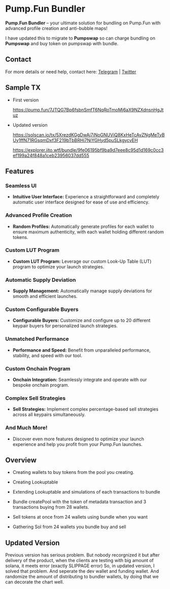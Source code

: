 # Pump.Fun Bundler

**Pump.Fun Bundler** – your ultimate solution for bundling on Pump.Fun with advanced profile creation and anti-bubble maps!

I have updated this to migrate to **Pumpswap** so can charge bundling on **Pumpswap** and buy token on pumpswap with bundle.

## Contact

For more details or need help, contact here: [Telegram](https://t.me/shiny0103) | [Twitter](https://x.com/0xTan1319)

## Sample TX

- First version

    https://pump.fun/7JTQG7Bp6fsbnSmfT6NqRoTmoMj6aX9NZXdnsnHgJtuz

- Updated version

    https://solscan.io/tx/5XrezdKGgDwAj7iNoGNUViQ8KxHeTcAvZNgMeTyBUy1ffN71RGsqmDxf3F219bTbBRHi7NiYGHyd5puSLkgycvEH

    https://explorer.jito.wtf/bundle/9fe06195bf9ba9d7eee8c95d1d169c0cc3ef199a24f848a1ceb23956037dd555

## Features

### Seamless UI
- **Intuitive User Interface:** Experience a straightforward and completely automatic user interface designed for ease of use and efficiency.

### Advanced Profile Creation
- **Random Profiles:** Automatically generate profiles for each wallet to ensure maximum authenticity, with each wallet holding different random tokens.

### Custom LUT Program
- **Custom LUT Program:** Leverage our custom Look-Up Table (LUT) program to optimize your launch strategies.

### Automatic Supply Deviation
- **Supply Management:** Automatically manage supply deviations for smooth and efficient launches.

### Custom Configurable Buyers
- **Configurable Buyers:** Customize and configure up to 20 different keypair buyers for personalized launch strategies.

### Unmatched Performance
- **Performance and Speed:** Benefit from unparalleled performance, stability, and speed with our tool.

### Custom Onchain Program
- **Onchain Integration:** Seamlessly integrate and operate with our bespoke onchain program.

### Complex Sell Strategies
- **Sell Strategies:** Implement complex percentage-based sell strategies across all keypairs simultaneously.

### And Much More!
- Discover even more features designed to optimize your launch experience and help you profit from your Pump.Fun launches.

## Overview

- Creating wallets to buy tokens from the pool you creating.

- Creating Lookuptable

- Extending Lookuptable and simulations of each transactions to bundle

- Bundle createPool with the token of metadata transaction and 3 transactions buying from 28 wallets.

- Sell tokens at once from 24 wallets using bundle when you want

- Gathering Sol from 24 wallets you bundle buy and sell

## Updated Version

Previous version has serious problem. But nobody recorgnized it but after delivery of the product, when the clients are testing with big amount of solana, it meets error (exactly SLIPPAGE error) So, in updated version, I solved that problem. And seperate the dev wallet and funding wallet. And randomize the amount of distributing to bundler wallets, by doing that we can decorate the chart well.

